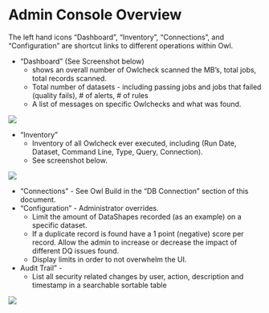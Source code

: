 # Admin Console Overview

The left hand icons “Dashboard”, “Inventory”, “Connections”, and “Configuration” are shortcut links to different operations within Owl.

* “Dashboard” \(See Screenshot below\)
  * shows an overall number of Owlcheck scanned the MB’s, total jobs, total records scanned.
  * Total number of datasets - including passing jobs and jobs that failed \(quality fails\), \# of alerts, \# of rules
  * A list of messages on specific Owlchecks and what was found.

![](https://lh3.googleusercontent.com/jHwoAmIsWNmkC3QKQkCaJkqZ5qth2qvylinzDsaWpxBBfqd_PZBWdgoMDyXnNF1imDUAJP-ub9oux7yxA_oQ2MSG22qrmR47Ud-Qx5ToY0JgaknBa0eqoG2BJrbutb5GU0BiZO6A)

* “Inventory”
  * Inventory of all Owlcheck ever executed, including \(Run Date, Dataset, Command Line, Type, Query, Connection\).
  * See screenshot below.

![](https://lh6.googleusercontent.com/vfrlHGmcM_jTbf1laf44DBZHqfWnIzPnX3Zf2iryxakcqgSkomxpygRaU0spfOjxS6PWHUWNPhtADajZQg2WZAvMQ0PHlgyqCRlhAFiz2ekwkpIITgD6sU6k6p2EdfZqMMuYYK6u)

* “Connections” - See Owl Build in the “DB Connection” section of this document.
* “Configuration” - Administrator overrides.
  * Limit the amount of DataShapes recorded \(as an example\) on a specific dataset.
  * If a duplicate record is found have a 1 point \(negative\) score per record. Allow the admin to increase or decrease the impact of different DQ issues found.
  * Display limits in order to not overwhelm the UI.
* Audit Trail” -
  * List all security related changes by user, action, description and timestamp in a searchable sortable table

![](https://lh3.googleusercontent.com/6uQay257hLCwrZ7VvlmXsBPt-4U1EHfvEbR8cPcLdziC_035kz5fdCVJ5ZbW5XyS7iX7bga_L6z6f9sZl7imqKCu8i7VL2lAgKaH9jB_-3pEjYuJUoo7IJWqyzUf6SRc3OkU9BEW)

